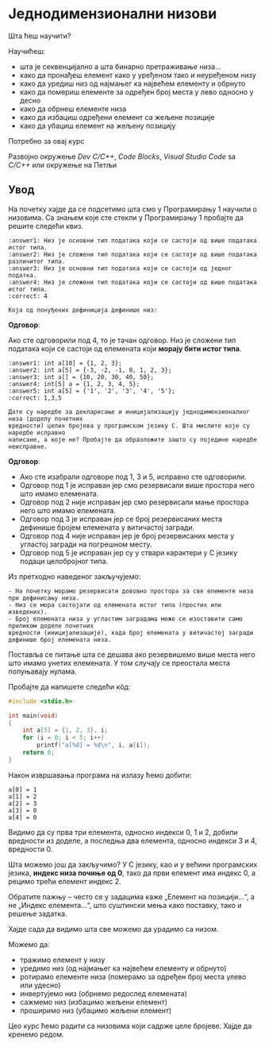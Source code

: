 # Једнодимензионални низови

Шта ћеш научити?

Научићеш:

- шта је секвенцијално а шта бинарно претраживање низа...
- како да пронађеш елемент како у уређеном тако и неуређеном низу
- како да уредиш низ од најмањег ка највећем елементу и обрнуто
- како да помериш елементе за одређен број места у лево односно у десно
- како да обрнеш елементе низа
- како да избациш одређени елемент са жељене позиције
- како да убациш елемент на жељену позицију

Потребно за овај курс

Развојно окружење *Dev C/C++*, *Code Blocks*, *Visual Studio Code* sa *C/C++* или окружење на Петљи

## Увод

На почетку хајде да се подсетимо шта смо у Програмирању 1 научили о низовима. Са знањем које
сте стекли у Програмирању 1 пробајте да решите следећи квиз.

```{mchoice}
:answer1: Низ је основни тип података који се састоји од више података истог типа.
:answer2: Низ је сложени тип података који се састоји од више података различитог типа.
:answer3: Низ је основни тип података који се састоји од једног податка.
:answer4: Низ је сложени тип података који се састоји од више података истог типа.
:correct: 4

Која од понуђених дефиниција дефинише низ:
```

**Одговор**:

Ако сте одговорили под 4, то је тачан одговор. Низ је сложени тип података који се састоји
од елемената који **морају бити истог типа**.

```{mchoice}
:answer1: int a[10] = {1, 2, 3};
:answer2: int a[5] = {-3, -2, -1, 0, 1, 2, 3};
:answer3: int a[] = {10, 20, 30, 40, 50};
:answer4: int[5] a = {1, 2, 3, 4, 5};
:answer5: int a[5] = {'1', '2', '3', '4', '5'};
:correct: 1,3,5

Дате су наредбе за декларисање и иницијализацију једнодимензионалног низа (доделу почетних
вредности) целих бројева у програмском језику C. Шта мислите које су наредбе исправно
написане, а које не? Пробајте да образложите зашто су поједине наредбе неисправне. 
```

**Одговор**:

- Ако сте изабрали одговоре под 1, 3 и 5, исправно сте одговорили. 
- Одговор под 1 је исправан јер смо резервисали више простора него што имамо елемената. 
- Одговор под 2 није исправан јер смо резервисали мање простора него што имамо елемената. 
- Одговор под 3 је исправан јер се број резервисаних места дефинише бројем елемената у витичастој загради.
- Одговор под 4 није исправан јер је број резервисаних места у угластој загради на погрешном месту. 
- Одговор под 5 је исправан јер су у ствари карактери у С језику подаци целобројног типа.

Из претходно наведеног закључујемо:

```{infonote}
- На почетку морамо резервисати довољно простора за све елементе низа при дефинисању низа.
- Низ се мора састојати од елемената истог типа (простих или изведених).
- Број елемената низа у угластим заградама може се изоставити само приликом доделе почетних
вредности (иницијализације), када број елемената у витичастој загради дефинише број елемената низа.
```

Поставља се питање шта се дешава ако резервишемо више места него што имамо унетих елемената.
У том случају се преостала места попуњавају нулама.

Пробајте да напишете следећи кôд:

```c
#include <stdio.h> 

int main(void)
{
    int a[5] = {1, 2, 3}, i;
    for (i = 0; i < 5; i++)
        printf("a[%d] = %d\n", i, a[i]);
    return 0;
}
```

Након извршавања програма на излазу ћемо добити:

```text
a[0] = 1
a[1] = 2
a[2] = 3
a[3] = 0
a[4] = 0
```

Видимо да су прва три елемента, односно индекси 0, 1 и 2, добили вредности из доделе,
а последња два елемента, односно индекси 3 и 4,  вредности 0.

Шта можемо још да закључимо? У С језику, као и у већини програмских језика, **индекс
низа почиње од 0**, тако да први елемент има индекс 0, а рецимо трећи елемент индекс 2.

Обратите пажњу – често се у задацима каже „Елемент на позицији…“, а не „Индекс елемента…“,
што суштински мења како поставку, тако и решење задатка.

Хајде сада да видимо шта све можемо да урадимо са низом.

Можемо да:

- тражимо елемент у низу
- уредимо низ (од најмањег ка највећем елементу и обрнуто)
- ротирамо елементе низа (померамо за одређен број места улево или удесно)
- инвертујемо низ (обрнемо редослед елемената)
- сажмемо низ (избацимо жељени елемент)
- проширимо низ (убацимо жељени елемент)

Цео курс ћемо радити са низовима који садрже целе бројеве. Хајде да кренемо редом.
